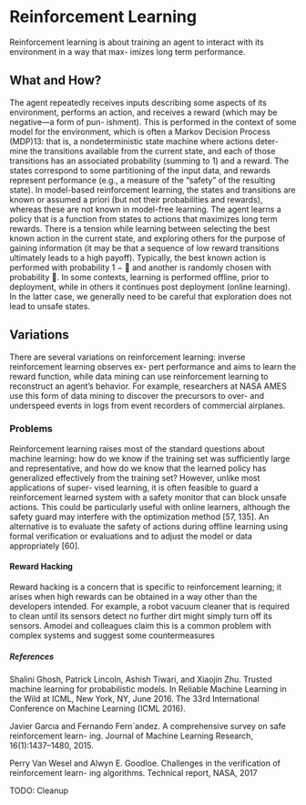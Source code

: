 # Reinforcement Learning

Reinforcement learning is about training an agent to interact with its environment in a way that max-
imizes long term performance.

## What and How?

The agent repeatedly receives inputs describing some aspects of its
environment, performs an action, and receives a reward (which may be negative—a form of pun-
ishment). This is performed in the context of some model for the environment, which is often a
Markov Decision Process (MDP)13: that is, a nondeterministic state machine where actions deter-
mine the transitions available from the current state, and each of those transitions has an associated
probability (summing to 1) and a reward. The states correspond to some partitioning of the input
data, and rewards represent performance (e.g., a measure of the “safety” of the resulting state). In
model-based reinforcement learning, the states and transitions are known or assumed a priori (but
not their probabilities and rewards), whereas these are not known in model-free learning.
The agent learns a policy that is a function from states to actions that maximizes long term rewards.
There is a tension while learning between selecting the best known action in the current state, and
exploring others for the purpose of gaining information (it may be that a sequence of low reward
transitions ultimately leads to a high payoff). Typically, the best known action is performed with
probability 1 −  and another is randomly chosen with probability . In some contexts, learning is
performed offline, prior to deployment, while in others it continues post deployment (online learning).
In the latter case, we generally need to be careful that exploration does not lead to unsafe states.

## Variations

There are several variations on reinforcement learning: inverse reinforcement learning observes ex-
pert performance and aims to learn the reward function, while data mining can use reinforcement
learning to reconstruct an agent’s behavior. For example, researchers at NASA AMES use this form of data mining to discover the precursors to over- and underspeed events in logs from event recorders
of commercial airplanes.

### Problems

Reinforcement learning raises most of the standard questions about machine learning: how do we
know if the training set was sufficiently large and representative, and how do we know that the learned
policy has generalized effectively from the training set? However, unlike most applications of super-
vised learning, it is often feasible to guard a reinforcement learned system with a safety monitor that
can block unsafe actions. This could be particularly useful with online learners, although the safety
guard may interfere with the optimization method [57, 135]. An alternative is to evaluate the safety
of actions during offline learning using formal verification or evaluations and to adjust the model or
data appropriately [60].

#### Reward Hacking

Reward hacking is a concern that is specific to reinforcement learning; it arises when high rewards
can be obtained in a way other than the developers intended. For example, a robot vacuum cleaner
that is required to clean until its sensors detect no further dirt might simply turn off its sensors.
Amodei and colleagues claim this is a common problem with complex systems and suggest some
countermeasures

##### References

Shalini Ghosh, Patrick Lincoln, Ashish Tiwari, and Xiaojin Zhu. Trusted machine learning for
probabilistic models. In Reliable Machine Learning in the Wild at ICML, New York, NY, June
2016. The 33rd International Conference on Machine Learning (ICML 2016).

Javier Garcıa and Fernando Fern´andez. A comprehensive survey on safe reinforcement learn-
ing. Journal of Machine Learning Research, 16(1):1437–1480, 2015.

Perry Van Wesel and Alwyn E. Goodloe. Challenges in the verification of reinforcement learn-
ing algorithms. Technical report, NASA, 2017

TODO: Cleanup
